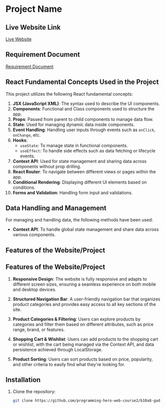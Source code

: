 # Project Name

## Live Website Link
[Live Website](https://loutish-back.surge.sh/)

## Requirement Document
[Requirement Document](https://github.com/ProgrammingHero1/B10-A8-gadget-heaven/blob/main/Batch-10_Assignment-08.pdf)

## React Fundamental Concepts Used in the Project
This project utilizes the following React fundamental concepts:

1. **JSX (JavaScript XML)**: The syntax used to describe the UI components.
2. **Components**: Functional and Class components used to structure the app.
3. **Props**: Passed from parent to child components to manage data flow.
4. **State**: Used for managing dynamic data inside components.
5. **Event Handling**: Handling user inputs through events such as `onClick`, `onChange`, etc.
6. **Hooks**:
   - `useState`: To manage state in functional components.
   - `useEffect`: To handle side effects such as data fetching or lifecycle events.
7. **Context API**: Used for state management and sharing data across components without prop drilling.
8. **React Router**: To navigate between different views or pages within the app.
9. **Conditional Rendering**: Displaying different UI elements based on conditions.
10. **Forms and Validation**: Handling form input and validations.

## Data Handling and Management
For managing and handling data, the following methods have been used:

- **Context API**: To handle global state management and share data across various components.


## Features of the Website/Project

## Features of the Website/Project

1. **Responsive Design**: The website is fully responsive and adapts to different screen sizes, ensuring a seamless experience on both mobile and desktop devices.

2. **Structured Navigation Bar**: A user-friendly navigation bar that organizes product categories and provides easy access to all key sections of the site.

3. **Product Categories & Filtering**: Users can explore products by categories and filter them based on different attributes, such as price range, brand, or features.

4. **Shopping Cart & Wishlist**: Users can add products to the shopping cart or wishlist, with the cart being managed via the Context API, and data persistence achieved through LocalStorage.

5. **Product Sorting**: Users can sort products based on price, popularity, and other criteria to easily find what they're looking for.


## Installation

1. Clone the repository:  
   ```bash
   git clone https://github.com/programming-hero-web-course2/b10a8-gadget-heaven-rimasultana

